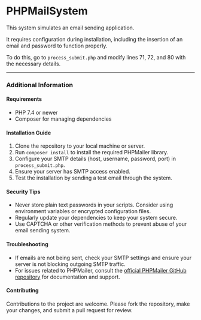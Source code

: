 # PHPMailSystem

This system simulates an email sending application.

It requires configuration during installation, including the insertion of an email and password to function properly.

To do this, go to `process_submit.php` and modify lines 71, 72, and 80 with the necessary details.

---

### Additional Information

#### Requirements
- PHP 7.4 or newer
- Composer for managing dependencies

#### Installation Guide
1. Clone the repository to your local machine or server.
2. Run `composer install` to install the required PHPMailer library.
3. Configure your SMTP details (host, username, password, port) in `process_submit.php`.
4. Ensure your server has SMTP access enabled.
5. Test the installation by sending a test email through the system.

#### Security Tips
- Never store plain text passwords in your scripts. Consider using environment variables or encrypted configuration files.
- Regularly update your dependencies to keep your system secure.
- Use CAPTCHA or other verification methods to prevent abuse of your email sending system.

#### Troubleshooting
- If emails are not being sent, check your SMTP settings and ensure your server is not blocking outgoing SMTP traffic.
- For issues related to PHPMailer, consult the [official PHPMailer GitHub repository](https://github.com/PHPMailer/PHPMailer) for documentation and support.

#### Contributing
Contributions to the project are welcome. Please fork the repository, make your changes, and submit a pull request for review.